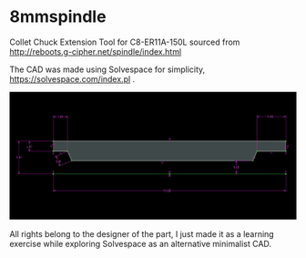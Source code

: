 # 8mmspindle
Collet Chuck Extension Tool for C8-ER11A-150L sourced from http://reboots.g-cipher.net/spindle/index.html

The CAD was made using Solvespace for simplicity, https://solvespace.com/index.pl .

![alt text](https://github.com/samawati/8mmspindle/blob/main/erc11a%20holder.png?raw=true)

All rights belong to the designer of the part, I just made it as a learning exercise while exploring Solvespace as an alternative minimalist CAD.
